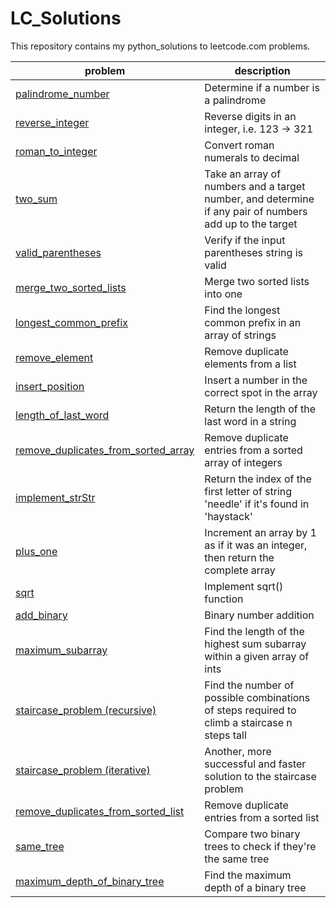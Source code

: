 # LC_Solutions
This repository contains my python_solutions to leetcode.com problems.

|problem|description|
|---|---|
|[palindrome_number](python_solutions/palindrome_number.py)|Determine if a number is a palindrome|
|[reverse_integer](python_solutions/reverse_integer.py)|Reverse digits in an integer, i.e. 123 -> 321|
|[roman_to_integer](python_solutions/roman_to_integer.py)|Convert roman numerals to decimal|
|[two_sum](python_solutions/two_sum.py)|Take an array of numbers and a target number, and determine if any pair of numbers add up to the target|
|[valid_parentheses](python_solutions/valid_parentheses.py)|Verify if the input parentheses string is valid|
|[merge_two_sorted_lists](python_solutions/merge_two_sorted_lists.py)|Merge two sorted lists into one|
|[longest_common_prefix](python_solutions/longest_common_prefix.py)|Find the longest common prefix in an array of strings|
|[remove_element](python_solutions/remove_element.py)|Remove duplicate elements from a list|
|[insert_position](python_solutions/insert_position.py)|Insert a number in the correct spot in the array|
|[length_of_last_word](python_solutions/length_of_last_word.py)|Return the length of the last word in a string|
|[remove_duplicates_from_sorted_array](python_solutions/remove_duplicates_from_sorted_array.py)|Remove duplicate entries from a sorted array of integers|
|[implement_strStr](python_solutions/implement_strstr.py)|Return the index of the first letter of string 'needle' if it's found in 'haystack'|
|[plus_one](python_solutions/plus_one.py)|Increment an array by 1 as if it was an integer, then return the complete array|
|[sqrt](python_solutions/sqrt.py)|Implement sqrt() function|
|[add_binary](python_solutions/add_binary.py)|Binary number addition|
|[maximum_subarray](python_solutions/maximum_subarray.py)|Find the length of the highest sum subarray within a given array of ints|
|[staircase_problem (recursive)](python_solutions/staircase_problem_recursive.py)|Find the number of possible combinations of steps required to climb a staircase n steps tall|
|[staircase_problem (iterative)](python_solutions/staircase_problem_iterative.py)|Another, more successful and faster solution to the staircase problem|
|[remove_duplicates_from_sorted_list](python_solutions/remove_duplicates_from_sorted_list.py)|Remove duplicate entries from a sorted list|
|[same_tree](python_solutions/same_tree.py)|Compare two binary trees to check if they're the same tree|
|[maximum_depth_of_binary_tree](python_solutions/maximum_depth_of_binary_tree.py)|Find the maximum depth of a binary tree|
